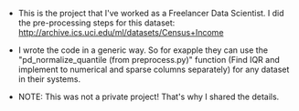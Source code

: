 * This is the project that I've worked as a Freelancer Data Scientist. I did the pre-processing steps for this dataset: http://archive.ics.uci.edu/ml/datasets/Census+Income

* I wrote the code in a generic way. So for exapple they can use the "pd_normalize_quantile (from preprocess.py)" function (Find IQR and implement to numerical and sparse columns separately) for any dataset in their systems.

* NOTE: This was not a private project! That's why I shared the details.
 
